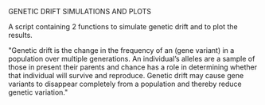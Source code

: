 GENETIC DRIFT SIMULATIONS AND PLOTS

A script containing 2 functions to simulate genetic drift and to plot the results.

"Genetic drift is the change in the frequency of an (gene variant) in a population over multiple
generations. An individual’s alleles are a sample of those in present their parents and
chance has a role in determining whether that individual will survive and reproduce. Genetic
drift may cause gene variants to disappear completely from a population and thereby reduce
genetic variation."
